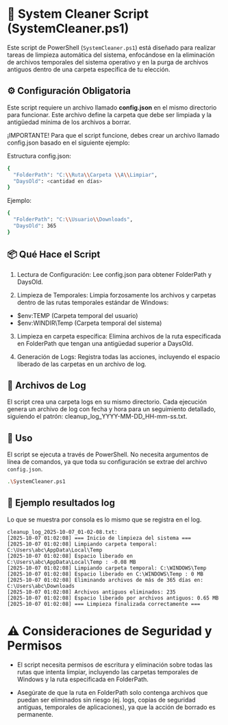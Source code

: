 # 🧹 System Cleaner Script (SystemCleaner.ps1)

Este script de PowerShell (`SystemCleaner.ps1`) está diseñado para realizar tareas de limpieza automática del sistema, enfocándose en la eliminación de archivos temporales del sistema operativo y en la purga de archivos antiguos dentro de una carpeta específica de tu elección.

## ⚙️ Configuración Obligatoria

Este script requiere un archivo llamado **config.json** en el mismo directorio para funcionar. Este archivo define la carpeta que debe ser limpiada y la antigüedad mínima de los archivos a borrar.

¡IMPORTANTE! Para que el script funcione, debes crear un archivo llamado config.json basado en el siguiente ejemplo:

Estructura config.json:
```bash
{
  "FolderPath": "C:\\Ruta\\Carpeta \\A\\Limpiar",
  "DaysOld": <cantidad en días>
}
```

Ejemplo:
```bash
{
  "FolderPath": "C:\\Usuario\\Downloads",
  "DaysOld": 365
}
```

## 📦 Qué Hace el Script
1. Lectura de Configuración: Lee config.json para obtener FolderPath y DaysOld.

2. Limpieza de Temporales: Limpia forzosamente los archivos y carpetas dentro de las rutas temporales estándar de Windows:

- $env:TEMP (Carpeta temporal del usuario)
- $env:WINDIR\Temp (Carpeta temporal del sistema)

3. Limpieza en carpeta específica: Elimina archivos de la ruta especificada en FolderPath que tengan una antigüedad superior a DaysOld.

4. Generación de Logs: Registra todas las acciones, incluyendo el espacio liberado de las carpetas en un archivo de log.

## 📜 Archivos de Log
El script crea una carpeta logs en su mismo directorio. Cada ejecución genera un archivo de log con fecha y hora para un seguimiento detallado, siguiendo el patrón: cleanup_log_YYYY-MM-DD_HH-mm-ss.txt.

## 🚀 Uso

El script se ejecuta a través de PowerShell. No necesita argumentos de línea de comandos, ya que toda su configuración se extrae del archivo `config.json`.

```bash
.\SystemCleaner.ps1
```

## 📖 Ejemplo resultados log

Lo que se muestra por consola es lo mismo que se registra en el log. 

```Fragmento de código
cleanup_log_2025-10-07_01-02-08.txt:
[2025-10-07 01:02:08] === Inicio de limpieza del sistema ===
[2025-10-07 01:02:08] Limpiando carpeta temporal: C:\Users\abc\AppData\Local\Temp
[2025-10-07 01:02:08] Espacio liberado en C:\Users\abc\AppData\Local\Temp : -0.08 MB
[2025-10-07 01:02:08] Limpiando carpeta temporal: C:\WINDOWS\Temp
[2025-10-07 01:02:08] Espacio liberado en C:\WINDOWS\Temp : 0 MB
[2025-10-07 01:02:08] Eliminando archivos de más de 365 días en: C:\Users\abc\Downloads
[2025-10-07 01:02:08] Archivos antiguos eliminados: 235
[2025-10-07 01:02:08] Espacio liberado por archivos antiguos: 0.65 MB
[2025-10-07 01:02:08] === Limpieza finalizada correctamente ===
```

# ⚠️ Consideraciones de Seguridad y Permisos
- El script necesita permisos de escritura y eliminación sobre todas las rutas que intenta limpiar, incluyendo las carpetas temporales de Windows y la ruta especificada en FolderPath.

- Asegúrate de que la ruta en FolderPath solo contenga archivos que puedan ser eliminados sin riesgo (ej. logs, copias de seguridad antiguas, temporales de aplicaciones), ya que la acción de borrado es permanente.
